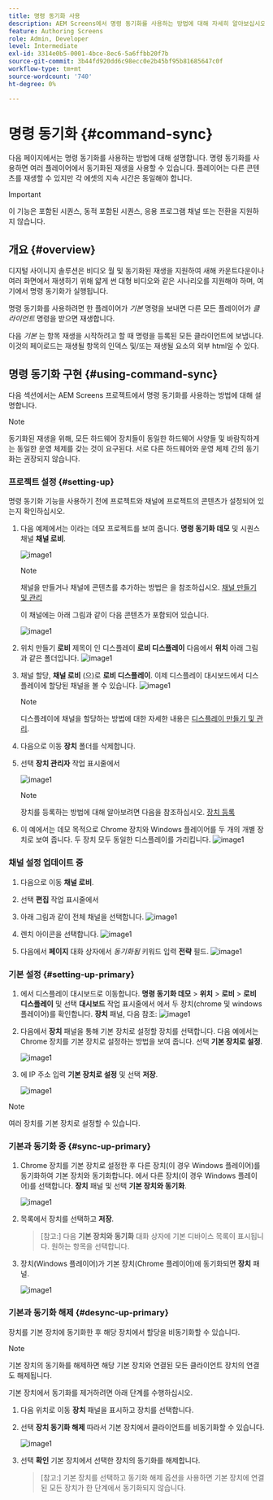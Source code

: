```yaml
---
title: 명령 동기화 사용
description: AEM Screens에서 명령 동기화를 사용하는 방법에 대해 자세히 알아보십시오.
feature: Authoring Screens
role: Admin, Developer
level: Intermediate
exl-id: 3314e0b5-0001-4bce-8ec6-5a6ffbb20f7b
source-git-commit: 3b44fd920dd6c98ecc0e2b45bf95b81685647c0f
workflow-type: tm+mt
source-wordcount: '740'
ht-degree: 0%

---
```


# 명령 동기화 {#command-sync}

다음 페이지에서는 명령 동기화를 사용하는 방법에 대해 설명합니다. 명령 동기화를 사용하면 여러 플레이어에서 동기화된 재생을 사용할 수 있습니다. 플레이어는 다른 콘텐츠를 재생할 수 있지만 각 에셋의 지속 시간은 동일해야 합니다.

>[!IMPORTANT]
>
>이 기능은 포함된 시퀀스, 동적 포함된 시퀀스, 응용 프로그램 채널 또는 전환을 지원하지 않습니다.

## 개요 {#overview}

디지털 사이니지 솔루션은 비디오 월 및 동기화된 재생을 지원하여 새해 카운트다운이나 여러 화면에서 재생하기 위해 얇게 썬 대형 비디오와 같은 시나리오를 지원해야 하며, 여기에서 명령 동기화가 실행됩니다.

명령 동기화를 사용하려면 한 플레이어가 *기본* 명령을 보내면 다른 모든 플레이어가 *클라이언트* 명령을 받으면 재생합니다.

다음 *기본* 는 항목 재생을 시작하려고 할 때 명령을 등록된 모든 클라이언트에 보냅니다. 이것의 페이로드는 재생될 항목의 인덱스 및/또는 재생될 요소의 외부 html일 수 있다.

## 명령 동기화 구현 {#using-command-sync}

다음 섹션에서는 AEM Screens 프로젝트에서 명령 동기화를 사용하는 방법에 대해 설명합니다.

>[!NOTE]
>
>동기화된 재생을 위해, 모든 하드웨어 장치들이 동일한 하드웨어 사양들 및 바람직하게는 동일한 운영 체제를 갖는 것이 요구된다. 서로 다른 하드웨어와 운영 체제 간의 동기화는 권장되지 않습니다.

### 프로젝트 설정 {#setting-up}

명령 동기화 기능을 사용하기 전에 프로젝트와 채널에 프로젝트의 콘텐츠가 설정되어 있는지 확인하십시오.

1. 다음 예제에서는 이라는 데모 프로젝트를 보여 줍니다. **명령 동기화 데모** 및 시퀀스 채널 **채널 로비**.

   ![image1](assets/command-sync/command-sync1-1.png)

   >[!NOTE]
   >
   >채널을 만들거나 채널에 콘텐츠를 추가하는 방법은 을 참조하십시오. [채널 만들기 및 관리](/help/user-guide/managing-channels.md)

   이 채널에는 아래 그림과 같이 다음 콘텐츠가 포함되어 있습니다.

   ![image1](assets/command-sync/command-sync2-1.png)

1. 위치 만들기 **로비** 제목이 인 디스플레이 **로비 디스플레이** 다음에서 **위치** 아래 그림과 같은 폴더입니다.
   ![image1](assets/command-sync/command-sync3-1.png)

1. 채널 할당, **채널 로비** (으)로 **로비 디스플레이**. 이제 디스플레이 대시보드에서 디스플레이에 할당된 채널을 볼 수 있습니다.
   ![image1](assets/command-sync/command-sync4-1.png)

   >[!NOTE]
   >
   >디스플레이에 채널을 할당하는 방법에 대한 자세한 내용은 [디스플레이 만들기 및 관리](/help/user-guide/managing-displays.md).

1. 다음으로 이동 **장치** 폴더를 삭제합니다.
1. 선택 **장치 관리자** 작업 표시줄에서

   ![image1](assets/command-sync5.png)

   >[!NOTE]
   >
   >장치를 등록하는 방법에 대해 알아보려면 다음을 참조하십시오. [장치 등록](/help/user-guide/device-registration.md)

1. 이 예에서는 데모 목적으로 Chrome 장치와 Windows 플레이어를 두 개의 개별 장치로 보여 줍니다. 두 장치 모두 동일한 디스플레이를 가리킵니다.
   ![image1](assets/command-sync6.png)

### 채널 설정 업데이트 중

1. 다음으로 이동 **채널 로비**.
1. 선택 **편집** 작업 표시줄에서
1. 아래 그림과 같이 전체 채널을 선택합니다.
   ![image1](assets/command-sync/command-sync7-1.png)

1. 렌치 아이콘을 선택합니다.
   ![image1](assets/command-sync/command-sync8-1.png)

1. 다음에서 **페이지** 대화 상자에서 *동기화됨* 키워드 입력 **전략** 필드.
   ![image1](assets/command-sync/command-sync9-1.png)


### 기본 설정 {#setting-up-primary}

1. 에서 디스플레이 대시보드로 이동합니다. **명령 동기화 데모** > **위치**  > **로비** > **로비 디스플레이** 및 선택 **대시보드** 작업 표시줄에서
에서 두 장치(chrome 및 windows 플레이어)를 확인합니다. **장치** 패널, 다음 참조:
   ![image1](assets/command-sync/command-sync10-1.png)

1. 다음에서 **장치** 패널을 통해 기본 장치로 설정할 장치를 선택합니다. 다음 예에서는 Chrome 장치를 기본 장치로 설정하는 방법을 보여 줍니다. 선택 **기본 장치로 설정**.

   ![image1](assets/command-sync/command-sync11-1.png)

1. 에 IP 주소 입력 **기본 장치로 설정** 및 선택 **저장**.

   ![image1](assets/command-sync/command-sync12-1.png)

>[!NOTE]
>
>여러 장치를 기본 장치로 설정할 수 있습니다.

### 기본과 동기화 중 {#sync-up-primary}

1. Chrome 장치를 기본 장치로 설정한 후 다른 장치(이 경우 Windows 플레이어)를 동기화하여 기본 장치와 동기화합니다.
에서 다른 장치(이 경우 Windows 플레이어)를 선택합니다. **장치** 패널 및 선택 **기본 장치와 동기화**.

   ![image1](assets/command-sync/command-sync13-1.png)

1. 목록에서 장치를 선택하고 **저장**.

   >[참고:]
   > 다음 **기본 장치와 동기화** 대화 상자에 기본 디바이스 목록이 표시됩니다. 원하는 항목을 선택합니다.

1. 장치(Windows 플레이어)가 기본 장치(Chrome 플레이어)에 동기화되면 **장치** 패널.

   ![image1](assets/command-sync/command-sync14-1.png)

### 기본과 동기화 해제 {#desync-up-primary}

장치를 기본 장치에 동기화한 후 해당 장치에서 할당을 비동기화할 수 있습니다.

>[!NOTE]
>
>기본 장치의 동기화를 해제하면 해당 기본 장치와 연결된 모든 클라이언트 장치의 연결도 해제됩니다.

기본 장치에서 동기화를 제거하려면 아래 단계를 수행하십시오.

1. 다음 위치로 이동 **장치** 패널을 표시하고 장치를 선택합니다.

1. 선택 **장치 동기화 해제** 따라서 기본 장치에서 클라이언트를 비동기화할 수 있습니다.

   ![image1](assets/command-sync/command-sync15-1.png)

1. 선택 **확인** 기본 장치에서 선택한 장치의 동기화를 해제합니다.

   >[참고:]
   > 기본 장치를 선택하고 동기화 해제 옵션을 사용하면 기본 장치에 연결된 모든 장치가 한 단계에서 동기화되지 않습니다.

